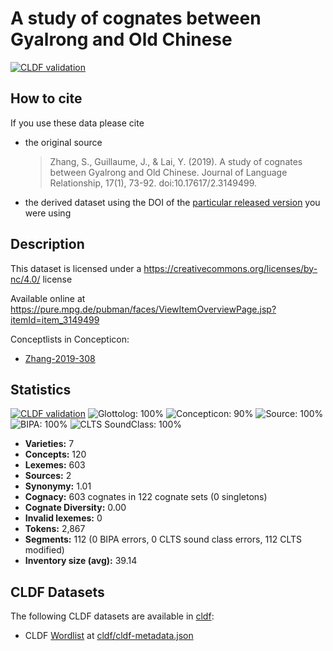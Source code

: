 # A study of cognates between Gyalrong and Old Chinese

[![CLDF validation](https://github.com/lexibank/zhangrgyalrong/workflows/CLDF-validation/badge.svg)](https://github.com/lexibank/zhangrgyalrong/actions?query=workflow%3ACLDF-validation)

## How to cite

If you use these data please cite
- the original source
  > Zhang, S., Guillaume, J., & Lai, Y. (2019). A study of cognates between Gyalrong and Old Chinese. Journal of Language Relationship, 17(1), 73-92. doi:10.17617/2.3149499.
- the derived dataset using the DOI of the [particular released version](../../releases/) you were using

## Description


This dataset is licensed under a https://creativecommons.org/licenses/by-nc/4.0/ license

Available online at https://pure.mpg.de/pubman/faces/ViewItemOverviewPage.jsp?itemId=item_3149499


Conceptlists in Concepticon:
- [Zhang-2019-308](https://concepticon.clld.org/contributions/Zhang-2019-308)
## Statistics


[![CLDF validation](https://github.com/lexibank/zhangrgyalrong/workflows/CLDF-validation/badge.svg)](https://github.com/lexibank/zhangrgyalrong/actions?query=workflow%3ACLDF-validation)
![Glottolog: 100%](https://img.shields.io/badge/Glottolog-100%25-brightgreen.svg "Glottolog: 100%")
![Concepticon: 90%](https://img.shields.io/badge/Concepticon-90%25-yellowgreen.svg "Concepticon: 90%")
![Source: 100%](https://img.shields.io/badge/Source-100%25-brightgreen.svg "Source: 100%")
![BIPA: 100%](https://img.shields.io/badge/BIPA-100%25-brightgreen.svg "BIPA: 100%")
![CLTS SoundClass: 100%](https://img.shields.io/badge/CLTS%20SoundClass-100%25-brightgreen.svg "CLTS SoundClass: 100%")

- **Varieties:** 7
- **Concepts:** 120
- **Lexemes:** 603
- **Sources:** 2
- **Synonymy:** 1.01
- **Cognacy:** 603 cognates in 122 cognate sets (0 singletons)
- **Cognate Diversity:** 0.00
- **Invalid lexemes:** 0
- **Tokens:** 2,867
- **Segments:** 112 (0 BIPA errors, 0 CLTS sound class errors, 112 CLTS modified)
- **Inventory size (avg):** 39.14

## CLDF Datasets

The following CLDF datasets are available in [cldf](cldf):

- CLDF [Wordlist](https://github.com/cldf/cldf/tree/master/modules/Wordlist) at [cldf/cldf-metadata.json](cldf/cldf-metadata.json)